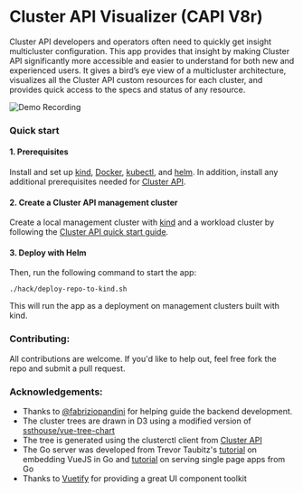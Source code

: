 # Cluster API Visualizer (CAPI V8r)

Cluster API developers and operators often need to quickly get insight multicluster configuration. This app provides that insight by making Cluster API significantly more accessible and easier to understand for both new and experienced users. It gives a bird’s eye view of a multicluster architecture, visualizes all the Cluster API custom resources for each cluster, and provides quick access to the specs and status of any resource.

![Demo Recording](demo/demo.gif)

### Quick start

#### 1. Prerequisites

Install and set up [kind](https://kind.sigs.k8s.io/), [Docker](https://www.docker.com/), [kubectl](https://kubernetes.io/docs/tasks/tools/install-kubectl/), and [helm](https://helm.sh/). In addition, install any additional prerequisites needed for [Cluster API](https://cluster-api.sigs.k8s.io/).
#### 2. Create a Cluster API management cluster

Create a local management cluster with [kind](https://kind.sigs.k8s.io/) and a workload cluster by following the [Cluster API quick start guide](https://cluster-api.sigs.k8s.io/user/quick-start.html).

#### 3. Deploy with Helm

Then, run the following command to start the app:
```
./hack/deploy-repo-to-kind.sh
```

This will run the app as a deployment on management clusters built with kind.

### Contributing:

All contributions are welcome. If you'd like to help out, feel free fork the repo and submit a pull request. 

### Acknowledgements:

- Thanks to [@fabriziopandini](https://github.com/fabriziopandini) for helping guide the backend development.
- The cluster trees are drawn in D3 using a modified version of [ssthouse/vue-tree-chart](https://github.com/ssthouse/vue-tree-chart)
- The tree is generated using the clusterctl client from [Cluster API](https://github.com/kubernetes-sigs/cluster-api)
- The Go server was developed from Trevor Taubitz's [tutorial](https://hackandsla.sh/posts/2021-06-18-embed-vuejs-in-go/) on embedding VueJS in Go and [tutorial](https://hackandsla.sh/posts/2021-11-06-serve-spa-from-go/) on serving single page apps from Go 
- Thanks to [Vuetify](https://vuetifyjs.com/en/) for providing a great UI component toolkit
